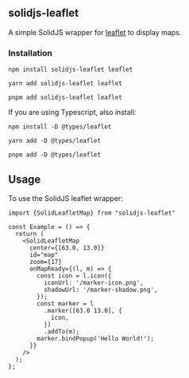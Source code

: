 ## solidjs-leaflet

A simple SolidJS wrapper for [leaflet](https://github.com/Leaflet/Leaflet) to display maps.

### Installation

```
npm install solidjs-leaflet leaflet
```

```
yarn add solidjs-leaflet leaflet
```

```
pnpm add solidjs-leaflet leaflet
```

If you are using Typescript, also install:

```
npm install -D @types/leaflet
```

```
yarn add -D @types/leaflet
```

```
pnpm add -D @types/leaflet
```


## Usage

To use the SolidJS leaflet wrapper:

```tsx
import {SolidLeafletMap} from "solidjs-leaflet"

const Example = () => {
  return (
    <SolidLeafletMap
      center={[63.0, 13.0]}
      id="map"
      zoom={17}
      onMapReady={(l, m) => {
        const icon = l.icon({
          iconUrl: '/marker-icon.png',
          shadowUrl: '/marker-shadow.png',
        });
        const marker = l
          .marker([63.0 13.0], {
            icon,
          })
          .addTo(m);
        marker.bindPopup('Hello World!');
      }}
    />
  );
};
```